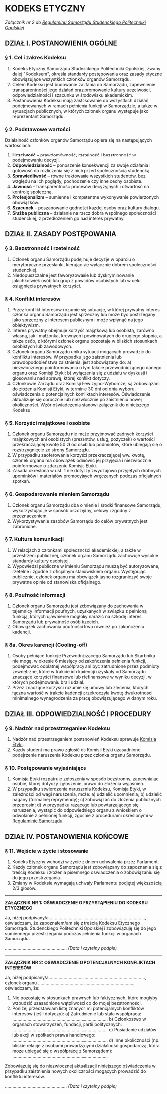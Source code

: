 ﻿# KODEKS ETYCZNY

*Załącznik nr 2 do [Regulaminu Samorządu Studenckiego Politechniki Opolskiej](01-regulamin-sspo.md)*

## DZIAŁ I. POSTANOWIENIA OGÓLNE

### § 1. Cel i zakres Kodeksu
1. Kodeks Etyczny Samorządu Studenckiego Politechniki Opolskiej, zwany dalej "Kodeksem", określa standardy postępowania oraz zasady etyczne obowiązujące wszystkich członków organów Samorządu.
2. Celem Kodeksu jest budowanie zaufania do Samorządu, zapewnienie transparentności jego działań oraz promowanie kultury uczciwości, odpowiedzialności i szacunku w środowisku akademickim.
3. Postanowienia Kodeksu mają zastosowanie do wszystkich działań podejmowanych w ramach pełnienia funkcji w Samorządzie, a także w sytuacjach publicznych, w których członek organu występuje jako reprezentant Samorządu.

### § 2. Podstawowe wartości
Działalność członków organów Samorządu opiera się na następujących wartościach:
1. **Uczciwość** – prawdomówność, rzetelność i bezstronność w podejmowaniu decyzji.
2. **Odpowiedzialność** – ponoszenie konsekwencji za swoje działania i gotowość do rozliczenia się z nich przed społecznością studencką.
3. **Sprawiedliwość** – równe traktowanie wszystkich studentów, bez względu na ich poglądy, pochodzenie czy inne cechy osobiste.
4. **Jawność** – transparentność procesów decyzyjnych i otwartość na kontrolę społeczną.
5. **Profesjonalizm** – sumienne i kompetentne wykonywanie powierzonych obowiązków.
6. **Szacunek** – poszanowanie godności każdej osoby oraz kultury dialogu.
7. **Służba publiczna** – działanie na rzecz dobra wspólnego społeczności studenckiej, z przedłożeniem go nad interes prywatny.

## DZIAŁ II. ZASADY POSTĘPOWANIA

### § 3. Bezstronność i rzetelność
1. Członek organu Samorządu podejmuje decyzje w oparciu o merytoryczne przesłanki, kierując się wyłącznie dobrem społeczności studenckiej.
2. Niedopuszczalne jest faworyzowanie lub dyskryminowanie jakichkolwiek osób lub grup z powodów osobistych lub w celu osiągnięcia prywatnych korzyści.

### § 4. Konflikt interesów
1. Przez konflikt interesów rozumie się sytuację, w której prywatny interes członka organu Samorządu jest sprzeczny lub może być postrzegany jako sprzeczny z interesem publicznym i może wpłynąć na jego obiektywizm.
2. Interes prywatny obejmuje korzyść majątkową lub osobistą, zarówno własną, jak i małżonka, krewnych i powinowatych do drugiego stopnia, a także osób, z którymi członek organu pozostaje w bliskich stosunkach osobistych lub zawodowych.
3. Członek organu Samorządu unika sytuacji mogących prowadzić do konfliktu interesów. W przypadku jego zaistnienia lub prawdopodobieństwa zaistnienia, jest zobowiązany do:
   a) niezwłocznego poinformowania o tym fakcie przewodniczącego danego organu oraz Komisji Etyki;
   b) wyłączenia się z udziału w dyskusji i głosowaniu nad sprawą, której konflikt dotyczy.
4. Członkowie Zarządu oraz Komisji Rewizyjno-Wyborczej są zobowiązani do złożenia Komisji Etyki, w terminie 30 dni od dnia wyboru, oświadczenia o potencjalnych konfliktach interesów. Oświadczenie aktualizuje się corocznie lub niezwłocznie po zaistnieniu nowej okoliczności. Wzór oświadczenia stanowi załącznik do niniejszego Kodeksu.

### § 5. Korzyści majątkowe i osobiste
1. Członek organu Samorządu nie może przyjmować żadnych korzyści majątkowych ani osobistych (prezentów, usług, pożyczek) o wartości przekraczającej kwotę 50 zł od osób lub podmiotów, które ubiegają się o rozstrzygnięcie ze strony Samorządu.
2. W przypadku zaoferowania korzyści przekraczającej ww. kwotę, członek organu ma obowiązek odmówić jej przyjęcia i niezwłocznie poinformować o zdarzeniu Komisję Etyki.
3. Zasada określona w ust. 1 nie dotyczy zwyczajowo przyjętych drobnych upominków i materiałów promocyjnych wręczanych podczas oficjalnych spotkań.

### § 6. Gospodarowanie mieniem Samorządu
1. Członek organu Samorządu dba o mienie i środki finansowe Samorządu, wykorzystując je w sposób oszczędny, celowy i zgodny z przeznaczeniem.
2. Wykorzystywanie zasobów Samorządu do celów prywatnych jest zabronione.

### § 7. Kultura komunikacji
1. W relacjach z członkami społeczności akademickiej, a także w przestrzeni publicznej, członek organu Samorządu zachowuje wysokie standardy kultury osobistej.
2. Wypowiedzi publiczne w imieniu Samorządu muszą być autoryzowane, rzetelne i zgodne z oficjalnym stanowiskiem organu. Występując publicznie, członek organu ma obowiązek jasno rozgraniczyć swoje prywatne opinie od stanowiska oficjalnego.

### § 8. Poufność informacji
1. Członek organu Samorządu jest zobowiązany do zachowania w tajemnicy informacji poufnych, uzyskanych w związku z pełnioną funkcją, których ujawnienie mogłoby narazić na szkodę interes Samorządu lub prywatność osób trzecich.
2. Obowiązek zachowania poufności trwa również po zakończeniu kadencji.

### § 8a. Okres karencji (Cooling-off)
1. Osoby pełniące funkcję Przewodniczącego Samorządu lub Skarbnika nie mogą, w okresie 6 miesięcy od zakończenia pełnienia funkcji, podejmować odpłatnej współpracy ani być zatrudnione przez podmioty zewnętrzne, które w trakcie ich kadencji uzyskały od Samorządu znaczące korzyści finansowe lub niefinansowe w wyniku decyzji, w których podejmowaniu brali udział.
2. Przez znaczące korzyści rozumie się umowy lub zlecenia, których łączna wartość w trakcie kadencji przekroczyła kwotę dwukrotności minimalnego wynagrodzenia za pracę obowiązującego w danym roku.

## DZIAŁ III. ODPOWIEDZIALNOŚĆ I PROCEDURY

### § 9. Nadzór nad przestrzeganiem Kodeksu
1. Nadzór nad przestrzeganiem postanowień Kodeksu sprawuje [Komisja Etyki](06-regulamin-komisji-etyki.md).
2. Każdy student ma prawo zgłosić do Komisji Etyki uzasadnione podejrzenie naruszenia Kodeksu przez członka organu Samorządu.

### § 10. Postępowanie wyjaśniające
1. Komisja Etyki rozpatruje zgłoszenia w sposób bezstronny, zapewniając osobie, której dotyczy zgłoszenie, prawo do złożenia wyjaśnień.
2. W przypadku stwierdzenia naruszenia Kodeksu, Komisja Etyki, w zależności od wagi naruszenia, może:
   a) udzielić upomnienia;
   b) udzielić nagany (formalnej reprymendy);
   c) zobowiązać do złożenia publicznych przeprosin;
   d) w przypadku rażącego lub powtarzającego się naruszenia, wystąpić do odpowiedniego organu z wnioskiem o odwołanie z pełnionej funkcji, zgodnie z procedurami określonymi w [Regulaminie Samorządu](01-regulamin-sspo.md).

## DZIAŁ IV. POSTANOWIENIA KOŃCOWE

### § 11. Wejście w życie i stosowanie
1. Kodeks Etyczny wchodzi w życie z dniem uchwalenia przez Parlament.
2. Każdy członek organu Samorządu jest zobowiązany do zapoznania się z treścią Kodeksu i złożenia pisemnego oświadczenia o zobowiązaniu się do jego przestrzegania.
3. Zmiany w Kodeksie wymagają uchwały Parlamentu podjętej większością 2/3 głosów.

---
**ZAŁĄCZNIK NR 1: OŚWIADCZENIE O PRZYSTĄPIENIU DO KODEKSU ETYCZNEGO**

Ja, niżej podpisany/a ............................................................................, oświadczam, że zapoznałem/am się z treścią Kodeksu Etycznego Samorządu Studenckiego Politechniki Opolskiej i zobowiązuję się do jego sumiennego przestrzegania podczas pełnienia funkcji w organach Samorządu.

.................................................
*(Data i czytelny podpis)*

---
**ZAŁĄCZNIK NR 2: OŚWIADCZENIE O POTENCJALNYCH KONFLIKTACH INTERESÓW**

Ja, niżej podpisany/a ............................................................................, członek organu ............................................................................, oświadczam, że:
1. Nie pozostaję w stosunkach prawnych lub faktycznych, które mogłyby wzbudzić uzasadnione wątpliwości co do mojej bezstronności.
2. Poniżej przedstawiam listę znanych mi potencjalnych konfliktów interesów (jeśli dotyczy):
   a) Zatrudnienie lub stała współpraca: ............................................................................
   b) Członkostwo w organach stowarzyszeń, fundacji, partii politycznych: ............................................................................
   c) Posiadanie udziałów lub akcji w spółkach prawa handlowego: ............................................................................
   d) Inne okoliczności (np. bliskie relacje z osobami prowadzącymi działalność gospodarczą, która może ubiegać się o współpracę z Samorządem): ............................................................................

Zobowiązuję się do niezwłocznej aktualizacji niniejszego oświadczenia w przypadku zaistnienia nowych okoliczności mogących prowadzić do konfliktu interesów.

.................................................
*(Data i czytelny podpis)*

